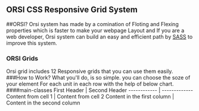ORSI CSS Responsive Grid System
-------------------------------
##ORSI?
Orsi system has made by a comination of Floting and Flexing properties which is faster to make your webpage Layout and If you are a web developer, Orsi system can build an easy and efficient path by [SASS](http://sass-lang.com) to improve this system.
### ORSI Grids
Orsi grid includes 12 Responsive grids that you can use them easily.
###How to Work?
What you'll do, is so simple.
you can choose the soze of your element For each unit in each row with the help of below chart.
####main-classes
First Header | Second Header
------------ | -------------
Content from cell 1 | Content from cell 2
Content in the first column | Content in the second column


